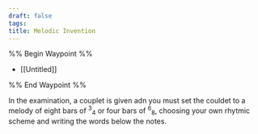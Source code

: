 ```yaml
---
draft: false
tags:
title: Melodic Invention
---
```

%% Begin Waypoint %%
- [[Untitled]]

%% End Waypoint %%

In the examination, a couplet is given adn you must set the couldet to a melody of eight bars of <sup>3</sup><sub>4</sub> or four bars of <sup>6</sup><sub>8</sub>, choosing your own rhytmic scheme and writing the words below the notes.